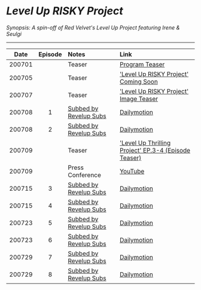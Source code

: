 # _Level Up RISKY Project_

_Synopsis: A spin-off of Red Velvet's Level Up Project featuring Irene & Seulgi_

___
|  Date  | Episode | Notes                          | Link                                                                                 |
|:------:|:-------:|:-------------------------------|:-------------------------------------------------------------------------------------|
| 200701 |         | Teaser                         | [Program Teaser](https://youtu.be/Soxv8mHcWYM)                                       |
| 200705 |         | Teaser                         | ['Level Up RISKY Project' Coming Soon](https://youtu.be/m_i1eU_f8RI)                 |
| 200707 |         | Teaser                         | ['Level Up RISKY Project' Image Teaser](https://youtu.be/eXkx77_G9gk)                |
| 200708 |    1    | [Subbed by Revelup Subs][rvus] | [Dailymotion](https://www.dailymotion.com/video/x7uz4qm)                                    |
| 200708 |    2    | [Subbed by Revelup Subs][rvus] | [Dailymotion](https://www.dailymotion.com/video/x7uz4s3)                                    |
| 200709 |         | Teaser                         | ['Level Up Thrilling Project' EP.3-4 (Episode Teaser)](https://youtu.be/vlfebeXfrTo) |
| 200709 |         | Press Conference               | [YouTube](https://youtu.be/qlSnHtfWz70)                                              |
| 200715 |    3    | [Subbed by Revelup Subs][rvus] | [Dailymotion](https://www.dailymotion.com/video/x7v59xs)                                    |
| 200715 |    4    | [Subbed by Revelup Subs][rvus] | [Dailymotion](https://www.dailymotion.com/video/x7v5bpp)                                    |
| 200723 |    5    | [Subbed by Revelup Subs][rvus] | [Dailymotion](https://www.dailymotion.com/video/x7vbl2f)                                    |
| 200723 |    6    | [Subbed by Revelup Subs][rvus] | [Dailymotion](https://www.dailymotion.com/video/x7vbsc7)                                    |
| 200729 |    7    | [Subbed by Revelup Subs][rvus] | [Dailymotion](https://www.dailymotion.com/video/x7vgi9c)                                    |
| 200729 |    8    | [Subbed by Revelup Subs][rvus] | [Dailymotion](https://www.dailymotion.com/video/x7vgiat)                                    |

[rvus]:https://revelupsubs.com/
